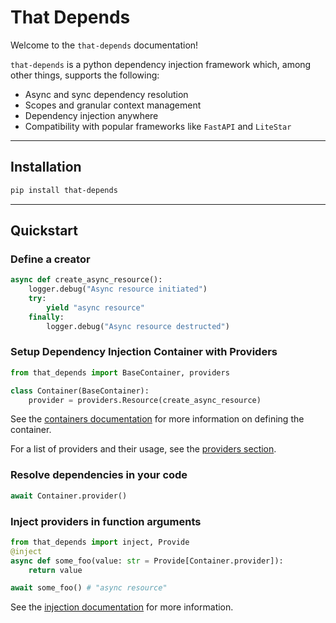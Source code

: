 # That Depends

Welcome to the `that-depends` documentation!

`that-depends` is a python dependency injection framework which, among other things,
supports the following:

- Async and sync dependency resolution
- Scopes and granular context management
- Dependency injection anywhere
- Compatibility with popular frameworks like `FastAPI` and `LiteStar`

---

## Installation

```bash
pip install that-depends
```

---

## Quickstart

### Define a creator
```python
async def create_async_resource():
    logger.debug("Async resource initiated")
    try:
        yield "async resource"
    finally:
        logger.debug("Async resource destructed")
```

### Setup Dependency Injection Container with Providers
```python
from that_depends import BaseContainer, providers

class Container(BaseContainer):
    provider = providers.Resource(create_async_resource)
```

See the [containers documentation](introduction/ioc-container.md) for more information on defining the container.

For a list of providers and their usage, see the [providers section](providers/collections.md).
### Resolve dependencies in your code
```python
await Container.provider()
```

### Inject providers in function arguments
```python
from that_depends import inject, Provide
@inject
async def some_foo(value: str = Provide[Container.provider]):
    return value

await some_foo() # "async resource"
```

See the [injection documentation](introduction/injection.md) for more information.
